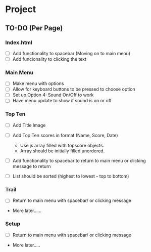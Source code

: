 # Project


## TO-DO (Per Page)

### Index.html
- [ ] Add functionality to spacebar (Moving on to main menu)
- [ ] Add funcionality to clicking the text

### Main Menu
- [ ] Make menu with options
- [ ] Allow for keyboard buttons to be pressed to choose option
- [ ] Set up Option 4: Sound On/Off to work
- [ ] Have menu update to show if sound is on or off

### Top Ten
- [ ] Add Title Image
- [ ] Add Top Ten scores in format (Name, Score, Date)
    - Use js array filled with topscore objects.
    - Array should be initially filled unordered.
- [ ] Add functionality to spacebar to return to main menu or clicking message to return
- [ ] List should be sorted (highest to lowest - top to bottom)


### Trail
- [ ] Return to main menu with spacebar/ or clicking message
- More later......

### Setup 
- [ ] Return to main menu with spacebar/ or clicking message
- More later.....
